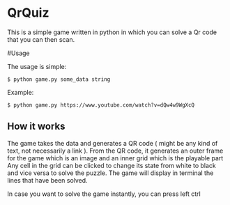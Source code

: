 # QrQuiz
This is a simple game written in python in which you can solve a Qr code that you can then scan.

#Usage

The usage is simple:
```console
$ python game.py some_data string 
```
Example:
```console
$ python game.py https://www.youtube.com/watch?v=dQw4w9WgXcQ
```

## How it works

The game takes the data and generates a QR code ( might be any kind of text, not necessarily a link ).
From the QR code, it generates an outer frame for the game which is an image and an inner grid which is the playable part
Any cell in the grid can be clicked to change its state from white to black and vice versa to solve the puzzle. 
The game will display in terminal the lines that have been solved. 

In case you want to solve the game instantly, you can press left ctrl

